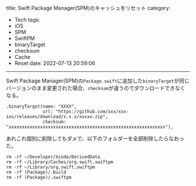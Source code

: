 title: Swift Package Manager(SPM)のキャッシュをリセット
category:
  - Tech
tags:
  - iOS
  - SPM
  - SwiftPM
  - binaryTarget
  - checksum
  - Cache
  - Reset
date: 2022-07-13 20:59:06
---
Swift Package Manager(SPM)の`Package.swift`に追加した`binaryTarget`が同じバージョンのまま変更された場合、`checksum`が違うのでダウンロードできなくなる。

```
.binaryTarget(name: "XXXX",
              url: "https://github.com/xxx/xxx-ios/releases/download/x.x.x/xxxxx.zip",
              checksum: "xxxxxxxxxxxxxxxxxxxxxxxxxxxxxxxxxxxxxxxxxxxxxxxxxxxxxxxxxxxx"),
```

あれこれ個別に削除してもダメで、以下のフォルダーを全部削除したらなおった。

```
rm -rf ~/Developer/Xcode/DerivedData
rm -rf ~/Library/Caches/org.swift.swiftpm
rm -rf ~/Library/org.swift.swiftpm
rm -rf (Package)/.build
rm -rf (Package)/.swiftpm
```
